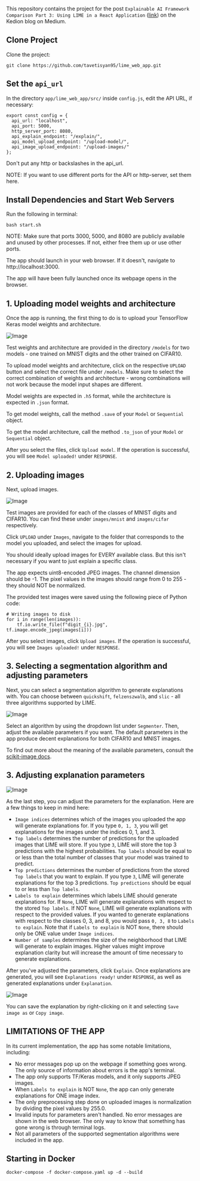 This repository contains the project for the post `Explainable AI Framework Comparison Part 3: Using LIME in a React Application` ([link](https://kedion.medium.com/explainable-ai-framework-comparison-106c783554a)) on the Kedion blog on Medium.

## Clone Project

Clone the project:

`git clone https://github.com/tavetisyan95/lime_web_app.git`


## Set the `api_url`

In the directory `app/lime_web_app/src/` inside `config.js`, edit the API URL, if necessary:

```
export const config = {
  api_url: "localhost",
  api_port: 5000,
  http_server_port: 8080,
  api_explain_endpoint: "/explain/",
  api_model_upload_endpoint: "/upload-model/",
  api_image_upload_endpoint: "/upload-images/"
};

```

Don't put any http or backslashes in the api_url.

NOTE: If you want to use different ports for the API or http-server, set them here.


## Install Dependencies and Start Web Servers

Run the following in terminal:

`bash start.sh`

NOTE: Make sure that ports 3000, 5000, and 8080 are publicly available and unused by other processes. If not, either free them up or use other ports.

The app should launch in your web browser. If it doesn't, navigate to http://localhost:3000.

The app will have been fully launched once its webpage opens in the browser.


## 1. Uploading model weights and architecture

Once the app is running, the first thing to do is to upload your TensorFlow Keras model weights and architecture. 

![Image](screenshots/model_upload.jpg)

Test weights and architecture are provided in the directory `/models` for two models - one trained on MNIST digits and the other trained on CIFAR10.

To upload model weights and architecture, click on the respective `UPLOAD` button and select the correct file under `/models`. Make sure to select the correct combination of weights and architecture - wrong combinations will not work because the model input shapes are different.

Model weights are expected in `.h5` format, while the architecture is expected in `.json` format.

To get model weights, call the method `.save` of your `Model` or `Sequential` object.

To get the model architecture, call the method `.to_json` of your `Model` or `Sequential` object.

After you select the files, click `Upload model`. If the operation is successful, you will see `Model uploaded!` under `RESPONSE`.

## 2. Uploading images

Next, upload images.

![Image](screenshots/images_upload.jpg)

Test images are provided for each of the classes of MNIST digits and CIFAR10. You can find these under `images/mnist` and `images/cifar` respectively.

Click `UPLOAD` under `Images`, navigate to the folder that corresponds to the model you uploaded, and select the images for upload.

You should ideally upload images for EVERY available class. But this isn't necessary if you want to just explain a specific class.

The app expects uint8-encoded JPEG images. The channel dimension should be -1. The pixel values in the images should range from 0 to 255 - they should NOT be normalized.

The provided test images were saved using the following piece of Python code:

```
# Writing images to disk
for i in range(len(images)):    
    tf.io.write_file(f"digit_{i}.jpg", tf.image.encode_jpeg(images[i]))    
```

After you select images, click `Upload images`. If the operation is successful, you will see `Images uploaded!` under `RESPONSE`.

## 3. Selecting a segmentation algorithm and adjusting parameters

Next, you can select a segmentation algorithm to generate explanations with. You can choose between `quickshift`, `felzenszwalb`, and `slic` - all three algorithms supported by LIME.

![Image](screenshots/segmenter.jpg)

Select an algorithm by using the dropdown list under `Segmenter`. Then, adjust the available parameters if you want. The default parameters in the app produce decent explanations for both CIFAR10 and MNIST images.

To find out more about the meaning of the available parameters, consult the [scikit-image docs](https://scikit-image.org/docs/stable/api/skimage.segmentation.html).

## 3. Adjusting explanation parameters

![Image](screenshots/explainer.jpg)

As the last step, you can adjust the parameters for the explanation. Here are a few things to keep in mind here:

- `Image indices` determines which of the images you uploaded the app will generate explanations for. If you type `0, 1, 3`, you will get explanations for the images under the indices 0, 1, and 3.
- `Top labels` determines the number of predictions for the uploaded images that LIME will store. If you type `3`, LIME will store the top 3 predictions with the highest probabilities. `Top labels` should be equal to or less than the total number of classes that your model was trained to predict.
- `Top predictions` determines the number of predictions from the stored `Top labels` that you want to explain. If you type `3`, LIME will generate explanations for the top 3 predictions. `Top predictions` should be equal to or less than `Top labels`.
- `Labels to explain` determines which labels LIME should generate explanations for. If `None`, LIME will generate explanations with respect to the stored `Top labels`. If NOT `None`, LIME will generate explanations with respect to the provided values. If you wanted to generate explanations with respect to the classes 0, 3, and 8, you would pass `0, 3, 8` to `Labels to explain`. Note that if `Labels to explain` is NOT `None`, there should only be ONE value under `Image indices`.
- `Number of samples` determines the size of the neighborhood that LIME will generate to explain images. Higher values might improve explanation clarity but will increase the amount of time necessary to generate explanations.

After you've adjusted the parameters, click `Explain`. Once explanations are generated, you will see `Explanations ready!` under `RESPONSE`, as well as generated explanations under `Explanation`.

![Image](screenshots/explanation.jpg)

You can save the explanation by right-clicking on it and selecting `Save image as` or `Copy image`.

## LIMITATIONS OF THE APP

In its current implementation, the app has some notable limitations, including:

- No error messages pop up on the webpage if something goes wrong. The only source of information about errors is the app's terminal.
- The app only supports TF/Keras models, and it only supports JPEG images.
- When `Labels to explain` is NOT `None`, the app can only generate explanations for ONE image index.
- The only preprocessing step done on uploaded images is normalization by dividing the pixel values by 255.0.
- Invalid inputs for parameters aren't handled. No error messages are shown in the web browser. The only way to know that something has gone wrong is through terminal logs.
- Not all parameters of the supported segmentation algorithms were included in the app.

## Starting in Docker
```docker-compose -f docker-compose.yaml up -d --build```

